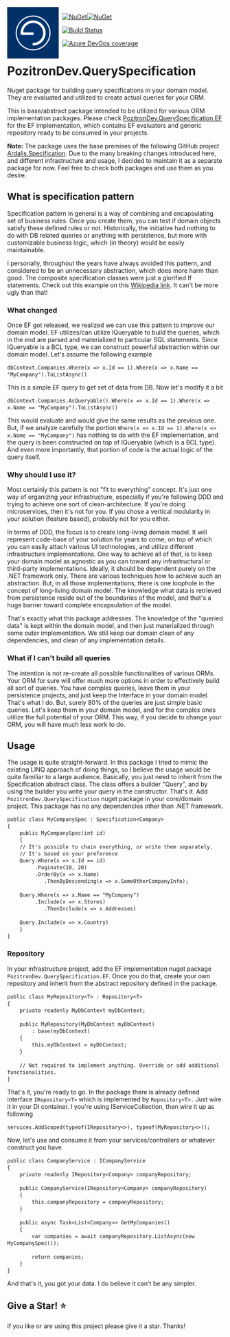 <img align="left" src="pozitronlogo.png" width="120" height="120">

&nbsp; [![NuGet](https://img.shields.io/nuget/v/PozitronDev.QuerySpecification.svg)](https://www.nuget.org/packages/PozitronDev.QuerySpecification)[![NuGet](https://img.shields.io/nuget/dt/PozitronDev.QuerySpecification.svg)](https://www.nuget.org/packages/PozitronDev.QuerySpecification)

&nbsp; [![Build Status](https://dev.azure.com/pozitrondev/PozitronDev.QuerySpecification/_apis/build/status/PozitronDev.QuerySpecification_BuildPackage?branchName=master)](https://dev.azure.com/pozitrondev/PozitronDev.QuerySpecification/_build/latest?definitionId=7&branchName=master)

&nbsp; [![Azure DevOps coverage](https://img.shields.io/azure-devops/coverage/pozitrondev/PozitronDev.QuerySpecification/7.svg)](https://dev.azure.com/pozitrondev/PozitronDev.QuerySpecification/_build/latest?definitionId=7&branchName=master)

# PozitronDev.QuerySpecification

Nuget package for building query specifications in your domain model. They are evaluated and utilized to create actual queries for your ORM.

This is base/abstract package intended to be utilized for various ORM implementation packages. Please check [PozitronDev.QuerySpecification.EF](https://github.com/fiseni/QuerySpecificationEF) for the EF implementation, which contains EF evaluators and generic repository ready to be consumed in your projects.

<strong>Note:</strong> The package uses the base premises of the following GitHub project [Ardalis.Specification](https://github.com/fiseni/QuerySpecificationEF). Due to the many breaking changes introduced here, and different infrastructure and usage, I decided to maintain it as a separate package for now. Feel free to check both packages and use them as you desire.

## What is specification pattern

Specification pattern in general is a way of combining and encapsulating set of business rules. Once you create them, you can test if domain objects satisfy these defined rules or not. Historically, the initiative had nothing to do with DB related queries or anything with persistence, but more with customizable business logic, which (in theory) would be easily maintainable.

I personally, throughout the years have always avoided this pattern, and considered to be an unnecessary abstraction, which does more harm than good. The composite specification classes were just a glorified If statements. Check out this example on this [Wikipedia link](https://en.wikipedia.org/wiki/Specification_pattern). It can't be more ugly than that!

### What changed

Once EF got released, we realized we can use this pattern to improve our domain model. EF utilizes/can utilize IQueryable<T> to build the queries, which in the end are parsed and materialized to particular SQL statements. Since IQueryable<T> is a BCL type, we can construct powerful abstraction within our domain model. Let's assume the following example

```
dbContext.Companies.Where(x => x.Id == 1).Where(x => x.Name == "MyCompany").ToListAsync()
```
This is a simple EF query to get set of data from DB. Now let's modify it a bit

```
dbContext.Companies.AsQueryable().Where(x => x.Id == 1).Where(x => x.Name == "MyCompany").ToListAsync()
```
This would evaluate and would give the same results as the previous one. But, if we analyze carefully the portion `Where(x => x.Id == 1).Where(x => x.Name == "MyCompany")` has nothing to do with the EF implementation, and the query is been constructed on top of IQueryable<T> (which is a BCL type). And even more importantly, that portion of code is the actual logic of the query itself.

### Why should I use it?

Most certainly this pattern is not "fit to everything" concept. It's just one way of organizing your infrastructure, especially if you're following DDD and trying to achieve one sort of clean-architecture. If you're doing microservices, then it's not for you. If you chose a vertical modularity in your solution (feature based), probably not for you either.

In terms of DDD, the focus is to create long-living domain model. It will represent code-base of your solution for years to come, on top of which you can easily attach various UI technologies, and utilize different infrastructure implementations. One way to achieve all of that, is to keep your domain model as agnostic as you can toward any infrastructural or third-party implementations. Ideally, it should be dependent purely on the .NET framework only.
There are various techniques how to achieve such an abstraction. But, in all those implementations, there is one loophole in the concept of long-living domain model. The knowledge what data is retrieved from persistence reside out of the boundaries of the model, and that's a huge barrier toward complete encapsulation of the model.

That's exactly what this package addresses. The knowledge of the "queried data" is kept within the domain model, and then just materialized through some outer implementation. We still keep our domain clean of any dependencies, and clean of any implementation details.

### What if I can't build all queries

The intention is not re-create all possible functionalities of various ORMs. Your ORM for sure will offer much more options in order to effectively build all sort of queries. You have complex queries, leave them in your persistence projects, and just keep the Interface in your domain model. That's what I do. But, surely 80% of the queries are just simple basic queries. Let's keep them in your domain model, and for the complex ones utilize the full potential of your ORM. This way, if you decide to change your ORM, you will have much less work to do.

## Usage

The usage is quite straight-forward. In this package I tried to mimic the existing LINQ approach of doing things, so I believe the usage would be quite familiar to a large audience.
Basically, you just need to inherit from the Specification abstract class. The class offers a builder "Query", and by using the builder you write your query in the constructor. That's it.
Add `PozitronDev.QuerySpecification` nuget package in your core/domain project. This package has no any dependencies other than .NET framework.

```
public class MyCompanySpec : Specification<Company>
{
    public MyCompanySpec(int id)
    {
	// It's possible to chain everything, or write them separately. 
	// It's based on your preference
	Query.Where(x => x.Id == id)
		 .Paginate(10, 20)
		 .OrderBy(x => x.Name)
			.ThenByDescending(x => x.SomeOtherCompanyInfo);

	Query.Where(x => x.Name == "MyCompany")
		 .Include(x => x.Stores)
			.ThenInclude(x => x.Addresses)

	Query.Include(x => x.Country)
    }
}
```

### Repository

In your infrastructure project, add the EF implementation nuget package `PozitronDev.QuerySpecification.EF`. Once you do that, create your own repository and inherit from the abstract repository defined in the package.

```
public class MyRepository<T> : Repository<T>
{
	private readonly MyDbContext myDbContext;

	public MyRepository(MyDbContext myDbContext)
		: base(myDbContext)
	{
		this.myDbContext = myDbContext;
	}

	// Not required to implement anything. Override or add additional functionalities.
}
```

That's it, you're ready to go. In the package there is already defined interface `IRepository<T>` which is implemented by `Repository<T>.` Just wire it in your DI container. I you're using IServiceCollection, then wire it up as following

```
services.AddScoped(typeof(IRepository<>), typeof(MyRepository<>));
```

Now, let's use and consume it from your services/controllers or whatever construct you have.

```
public class CompanyService : ICompanyService
{
	private readonly IRepository<Company> companyRepository;

	public CompanyService(IRepository<Company> companyRepository)
	{
		this.companyRepository = companyRepository;
	}
	
	public async Task<List<Company>> GetMyCompanies()
	{
		var companies = await companyRepository.ListAsync(new MyCompanySpec());

		return companies;
	}
}
```

And that's it, you got your data. I do believe it can't be any simpler.


## Give a Star! :star:
If you like or are using this project please give it a star. Thanks!
